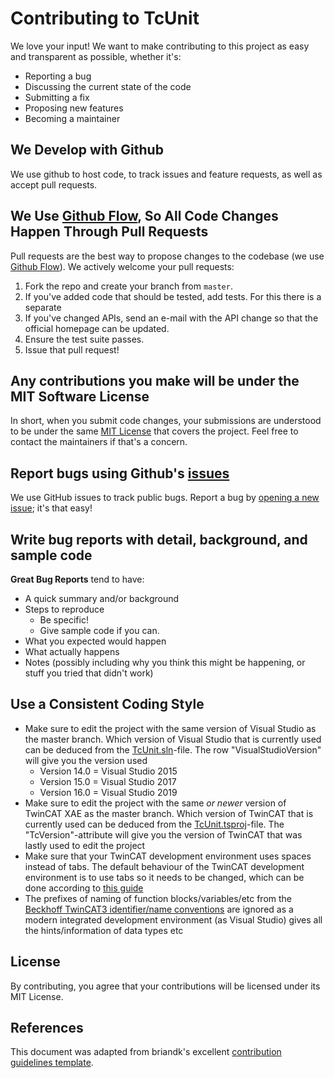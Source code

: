 # Contributing to TcUnit
We love your input! We want to make contributing to this project as easy and transparent as possible, whether it's:

- Reporting a bug
- Discussing the current state of the code
- Submitting a fix
- Proposing new features
- Becoming a maintainer

## We Develop with Github
We use github to host code, to track issues and feature requests, as well as accept pull requests.

## We Use [Github Flow](https://guides.github.com/introduction/flow/index.html), So All Code Changes Happen Through Pull Requests
Pull requests are the best way to propose changes to the codebase (we use [Github Flow](https://guides.github.com/introduction/flow/index.html)). We actively welcome your pull requests:

1. Fork the repo and create your branch from `master`.
2. If you've added code that should be tested, add tests. For this there is a separate 
3. If you've changed APIs, send an e-mail with the API change so that the official homepage can be updated.
4. Ensure the test suite passes.
5. Issue that pull request!

## Any contributions you make will be under the MIT Software License
In short, when you submit code changes, your submissions are understood to be under the same [MIT License](http://choosealicense.com/licenses/mit/) that covers the project. Feel free to contact the maintainers if that's a concern.

## Report bugs using Github's [issues](https://github.com/tcunit/TcUnit/issues)
We use GitHub issues to track public bugs. Report a bug by [opening a new issue](https://github.com/tcunit/TcUnit/issues/new); it's that easy!

## Write bug reports with detail, background, and sample code

**Great Bug Reports** tend to have:

- A quick summary and/or background
- Steps to reproduce
  - Be specific!
  - Give sample code if you can.
- What you expected would happen
- What actually happens
- Notes (possibly including why you think this might be happening, or stuff you tried that didn't work)

## Use a Consistent Coding Style
* Make sure to edit the project with the same version of Visual Studio as the master branch. Which version of Visual Studio that is currently used can be deduced from the [TcUnit.sln](https://github.com/tcunit/TcUnit/blob/master/TcUnit.sln)-file. The row "VisualStudioVersion" will give you the version used
    * Version 14.0 = Visual Studio 2015
    * Version 15.0 = Visual Studio 2017
    * Version 16.0 = Visual Studio 2019
* Make sure to edit the project with the same *or newer* version of TwinCAT XAE as the master branch. Which version of TwinCAT that is currently used can be deduced from the [TcUnit.tsproj](https://github.com/tcunit/TcUnit/blob/master/TcUnit/TcUnit.tsproj)-file. The "TcVersion"-attribute will give you the version of TwinCAT that was lastly used to edit the project
* Make sure that your TwinCAT development environment uses spaces instead of tabs. The default behaviour of the TwinCAT development environment is to use tabs so it needs to be changed, which can be done according to [this guide](https://alltwincat.com/2017/04/14/replace-tabs-with-whitespaces/)
* The prefixes of naming of function blocks/variables/etc from the [Beckhoff TwinCAT3 identifier/name conventions](https://infosys.beckhoff.com/english.php?content=../content/1033/tc3_plc_intro/18014401873267083.html&id=) are ignored as a modern integrated development environment (as Visual Studio) gives all the hints/information of data types etc

## License
By contributing, you agree that your contributions will be licensed under its MIT License.

## References
This document was adapted from briandk's excellent [contribution guidelines template](https://gist.github.com/briandk/3d2e8b3ec8daf5a27a62).
